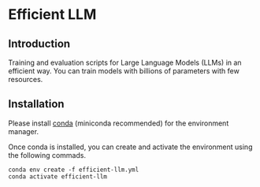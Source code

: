 # Efficient LLM

## Introduction

Training and evaluation scripts for Large Language Models (LLMs) in an efficient way. You can train models with billions of parameters with few resources.

## Installation
Please install [conda](https://conda.io/projects/conda/en/latest/user-guide/install/index.html) (miniconda recommended) for the environment manager.<br>

Once conda is installed, you can create and activate the environment using the following commads.

```
conda env create -f efficient-llm.yml
conda activate efficient-llm
```